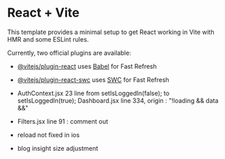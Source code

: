 # React + Vite

This template provides a minimal setup to get React working in Vite with HMR and some ESLint rules.

Currently, two official plugins are available:

- [@vitejs/plugin-react](https://github.com/vitejs/vite-plugin-react/blob/main/packages/plugin-react/README.md) uses [Babel](https://babeljs.io/) for Fast Refresh
- [@vitejs/plugin-react-swc](https://github.com/vitejs/vite-plugin-react-swc) uses [SWC](https://swc.rs/) for Fast Refresh


- AuthContext.jsx 23 line from setIsLoggedIn(false); to setIsLoggedIn(true);
Dashboard.jsx line 334, origin : "!loading && data &&"
- Filters.jsx line 91 : comment out

- reload not fixed in ios
- blog insight size adjustment